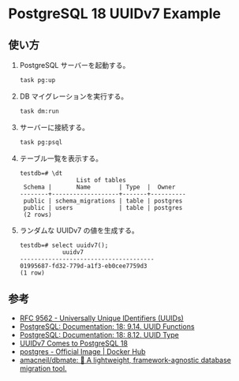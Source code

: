 # PostgreSQL 18 UUIDv7 Example

## 使い方

1. PostgreSQL サーバーを起動する。

    ```bash
    task pg:up
    ```

2. DB マイグレーションを実行する。

    ```bash
    task dm:run
    ```

3. サーバーに接続する。

    ```bash
    task pg:psql
    ```

4. テーブル一覧を表示する。

    ```psql
    testdb=# \dt
                    List of tables
     Schema |       Name        | Type  |  Owner
    --------+-------------------+-------+----------
     public | schema_migrations | table | postgres
     public | users             | table | postgres
     (2 rows)
    ```

5. ランダムな UUIDv7 の値を生成する。

    ````psql
    testdb=# select uuidv7();
                uuidv7
    --------------------------------------
    01995687-fd32-779d-a1f3-eb0cee7759d3
    (1 row)
    ````

## 参考

- [RFC 9562 - Universally Unique IDentifiers (UUIDs)](https://datatracker.ietf.org/doc/rfc9562/)
- [PostgreSQL: Documentation: 18: 9.14. UUID Functions](https://www.postgresql.org/docs/18/functions-uuid.html)
- [PostgreSQL: Documentation: 18: 8.12. UUID Type](https://www.postgresql.org/docs/18/datatype-uuid.html)
- [UUIDv7 Comes to PostgreSQL 18](https://www.thenile.dev/blog/uuidv7)
- [postgres - Official Image | Docker Hub](https://hub.docker.com/_/postgres)
- [amacneil/dbmate: 🚀 A lightweight, framework-agnostic database migration tool.](https://github.com/amacneil/dbmate)
